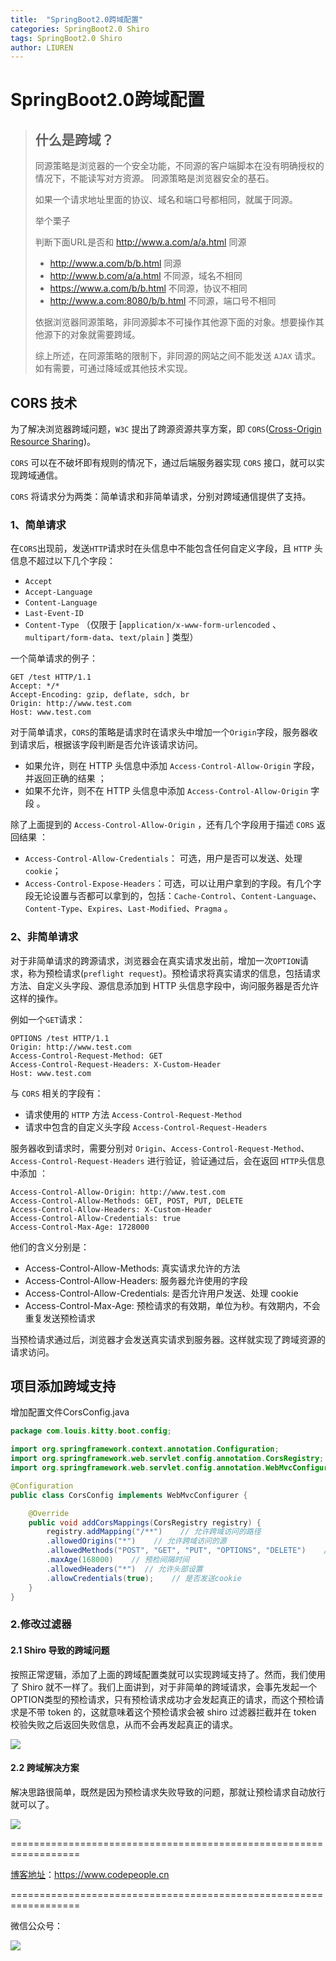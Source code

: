 ```yaml
---
title:  "SpringBoot2.0跨域配置"
categories: SpringBoot2.0 Shiro
tags: SpringBoot2.0 Shiro
author: LIUREN
---
```


# SpringBoot2.0跨域配置

> ## 什么是跨域？
>
> 同源策略是浏览器的一个安全功能，不同源的客户端脚本在没有明确授权的情况下，不能读写对方资源。 同源策略是浏览器安全的基石。
>
> 如果一个请求地址里面的协议、域名和端口号都相同，就属于同源。
>
> 举个栗子
>
> 判断下面URL是否和 http://www.a.com/a/a.html 同源
>
> - http://www.a.com/b/b.html 同源
> - http://www.b.com/a/a.html 不同源，域名不相同
> - https://www.a.com/b/b.html 不同源，协议不相同
> - http://www.a.com:8080/b/b.html 不同源，端口号不相同
>
> 依据浏览器同源策略，非同源脚本不可操作其他源下面的对象。想要操作其他源下的对象就需要跨域。
>
> 综上所述，在同源策略的限制下，非同源的网站之间不能发送 `AJAX` 请求。如有需要，可通过降域或其他技术实现。



## CORS 技术

为了解决浏览器跨域问题，`W3C` 提出了跨源资源共享方案，即 `CORS`([Cross-Origin Resource Sharing](https://www.w3.org/TR/cors/))。

`CORS` 可以在不破坏即有规则的情况下，通过后端服务器实现 `CORS` 接口，就可以实现跨域通信。

`CORS` 将请求分为两类：简单请求和非简单请求，分别对跨域通信提供了支持。

### 1、简单请求

在`CORS`出现前，发送`HTTP`请求时在头信息中不能包含任何自定义字段，且 `HTTP` 头信息不超过以下几个字段：

- `Accept`
- `Accept-Language`
- `Content-Language`
- `Last-Event-ID`
- `Content-Type` （仅限于 [`application/x-www-form-urlencoded` 、`multipart/form-data`、`text/plain` ] 类型）

一个简单请求的例子：

```
GET /test HTTP/1.1
Accept: */*
Accept-Encoding: gzip, deflate, sdch, br
Origin: http://www.test.com
Host: www.test.com
```

对于简单请求，`CORS`的策略是请求时在请求头中增加一个`Origin`字段，服务器收到请求后，根据该字段判断是否允许该请求访问。

- 如果允许，则在 HTTP 头信息中添加 `Access-Control-Allow-Origin` 字段，并返回正确的结果 ；
- 如果不允许，则不在 HTTP 头信息中添加 `Access-Control-Allow-Origin` 字段 。

除了上面提到的 `Access-Control-Allow-Origin` ，还有几个字段用于描述 `CORS` 返回结果 ：

- `Access-Control-Allow-Credentials`： 可选，用户是否可以发送、处理 `cookie`；
- `Access-Control-Expose-Headers`：可选，可以让用户拿到的字段。有几个字段无论设置与否都可以拿到的，包括：`Cache-Control`、`Content-Language`、`Content-Type`、`Expires`、`Last-Modified`、`Pragma` 。

### 2、非简单请求

对于非简单请求的跨源请求，浏览器会在真实请求发出前，增加一次`OPTION`请求，称为预检请求(`preflight request`)。预检请求将真实请求的信息，包括请求方法、自定义头字段、源信息添加到 HTTP 头信息字段中，询问服务器是否允许这样的操作。

例如一个`GET`请求：

```
OPTIONS /test HTTP/1.1
Origin: http://www.test.com
Access-Control-Request-Method: GET
Access-Control-Request-Headers: X-Custom-Header
Host: www.test.com
```

与 `CORS` 相关的字段有：

- 请求使用的 `HTTP` 方法 `Access-Control-Request-Method` 
- 请求中包含的自定义头字段 `Access-Control-Request-Headers` 

服务器收到请求时，需要分别对 `Origin`、`Access-Control-Request-Method`、`Access-Control-Request-Headers` 进行验证，验证通过后，会在返回 `HTTP`头信息中添加 ：

```
Access-Control-Allow-Origin: http://www.test.com
Access-Control-Allow-Methods: GET, POST, PUT, DELETE
Access-Control-Allow-Headers: X-Custom-Header
Access-Control-Allow-Credentials: true
Access-Control-Max-Age: 1728000
```

他们的含义分别是：

- Access-Control-Allow-Methods: 真实请求允许的方法
- Access-Control-Allow-Headers: 服务器允许使用的字段
- Access-Control-Allow-Credentials: 是否允许用户发送、处理 cookie
- Access-Control-Max-Age: 预检请求的有效期，单位为秒。有效期内，不会重复发送预检请求

当预检请求通过后，浏览器才会发送真实请求到服务器。这样就实现了跨域资源的请求访问。



## 项目添加跨域支持

增加配置文件CorsConfig.java

```java
package com.louis.kitty.boot.config;

import org.springframework.context.annotation.Configuration;
import org.springframework.web.servlet.config.annotation.CorsRegistry;
import org.springframework.web.servlet.config.annotation.WebMvcConfigurer;

@Configuration
public class CorsConfig implements WebMvcConfigurer {

    @Override
    public void addCorsMappings(CorsRegistry registry) {
        registry.addMapping("/**")    // 允许跨域访问的路径
        .allowedOrigins("*")    // 允许跨域访问的源
        .allowedMethods("POST", "GET", "PUT", "OPTIONS", "DELETE")    // 允许请求方法
        .maxAge(168000)    // 预检间隔时间
        .allowedHeaders("*")  // 允许头部设置
        .allowCredentials(true);    // 是否发送cookie
    }
}
```



### 2.修改过滤器

#### 2.1 Shiro 导致的跨域问题

按照正常逻辑，添加了上面的跨域配置类就可以实现跨域支持了。然而，我们使用了 Shiro 就不一样了。我们上面讲到，对于非简单的跨域请求，会事先发起一个OPTION类型的预检请求，只有预检请求成功才会发起真正的请求，而这个预检请求是不带 token 的，这就意味着这个预检请求会被 shiro 过滤器拦截并在 token 校验失败之后返回失败信息，从而不会再发起真正的请求。

![](https://www.codepeople.cn/imges/cors/001.png)



#### 2.2 跨域解决方案

解决思路很简单，既然是因为预检请求失败导致的问题，那就让预检请求自动放行就可以了。

![](https://www.codepeople.cn/imges/cors/002.png)

==================================================================

[博客地址](https://www.codepeople.cn)：<https://www.codepeople.cn>

==================================================================

微信公众号：

![](https://www.codepeople.cn/imges/weixin_icon/weixin.jpg)